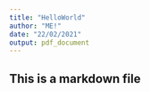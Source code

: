 ```yaml
---
title: "HelloWorld"
author: "ME!"
date: "22/02/2021"
output: pdf_document
---
```


## This is a markdown file
